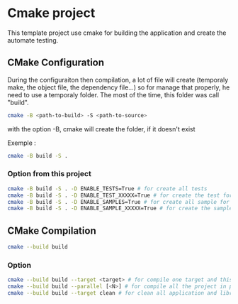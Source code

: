 # Cmake project

This template project use cmake for building the application and create the automate testing.

## CMake Configuration

During the configuraiton then compilation, a lot of file will create (temporaly make, the object file, the dependency file...) so for manage that properly, he need to use a temporaly folder. The most of the time, this folder was call "build".

```bash
cmake -B <path-to-build> -S <path-to-source>
```
with the option -B, cmake will create the folder, if it doesn't exist

Exemple :
```bash
cmake -B build -S .
```

### Option from this project 

```bash 
cmake -B build -S . -D ENABLE_TESTS=True # for create all tests
cmake -B build -S . -D ENABLE_TEST_XXXXX=True # for create the test for the target XXXXX
cmake -B build -S . -D ENABLE_SAMPLES=True # for create all sample for this project
cmake -B build -S . -D ENABLE_SAMPLE_XXXXX=True # for create the sample for this target XXXXX
```

## CMake Compilation

```bash
cmake --build build
```

### Option

```bash
cmake --build build --target <target> # for compile one target and this dependency
cmake --build build --parallel [<N>] # for compile all the project in parallel, the "N" was optionnal and it's the maximal thread that make (use below) can use (by default, it's no limit)
cmake --build build --target clean # for clean all application and library
```